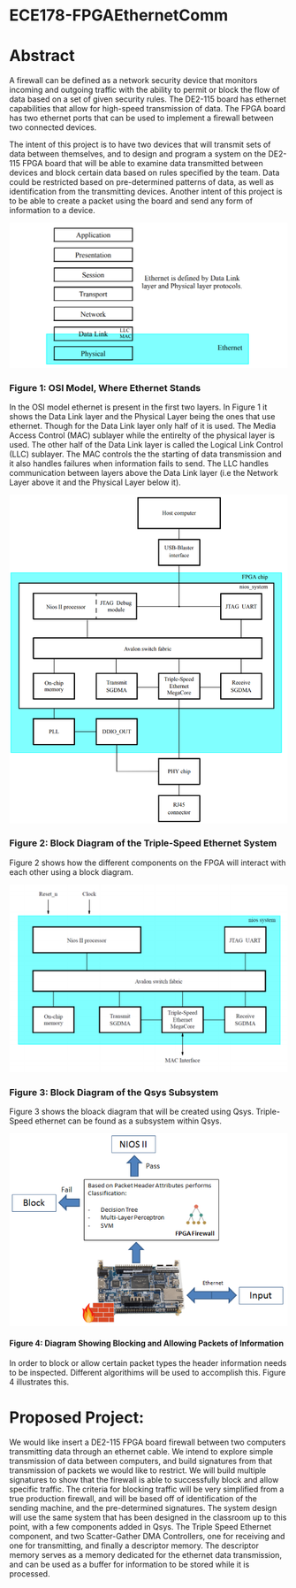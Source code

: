 # ECE178-FPGAEthernetComm

<h1>Abstract</h1>

A firewall can be defined as a network security device that monitors incoming and outgoing traffic with the ability to permit or block the flow of data based on a set of given security rules. The DE2-115 board has ethernet capabilities that allow for high-speed transmission of data. The FPGA board has two ethernet ports that can be used to implement a firewall between two connected devices.

The intent of this project is to have two devices that will transmit sets of data between themselves, and to design and program a system on the DE2-115 FPGA board that will be able to examine data transmitted between devices and block certain data based on rules specified by the team. Data could be restricted based on pre-determined patterns of data, as well as identification from the transmitting devices. Another intent of this project is to be able to create a packet using the board and send any form of information to a device.

![OSI Model Image](https://github.com/vincetrien-ngo/ECE178-FPGAEthernetComm/blob/master/img/osimodel.PNG)
<h3>Figure 1: OSI Model, Where Ethernet Stands</h3>

In the OSI model ethernet is present in the first two layers. In Figure 1 it shows the Data Link layer and the Physical Layer being the ones that use ethernet. Though for the Data Link layer only half of it is used. The Media Access Control (MAC) sublayer while the entirelty of the physical layer is used. The other half of the Data Link layer is called the Logical Link Control (LLC) sublayer. The MAC controls the the starting of data transmission and it also handles failures when information fails to send. The LLC handles communication between layers above the Data Link layer (i.e the Network Layer above it and the Physical Layer below it). 

![OSI Model Image](https://github.com/vincetrien-ngo/ECE178-FPGAEthernetComm/blob/master/img/blockdiagram.PNG)
<h3>Figure 2: Block Diagram of the Triple-Speed Ethernet System</h3>

Figure 2 shows how the different components on the FPGA will interact with each other using a block diagram.

![OSI Model Image](https://github.com/vincetrien-ngo/ECE178-FPGAEthernetComm/blob/master/img/qsysblock.PNG)
<h3>Figure 3: Block Diagram of the Qsys Subsystem</h3>

Figure 3 shows the bloack diagram that will be created using Qsys. Triple-Speed ethernet can be found as a subsystem within Qsys.

![OSI Model Image](https://github.com/vincetrien-ngo/ECE178-FPGAEthernetComm/blob/master/img/blocks_fpga_firewall.png)
<h4>Figure 4: Diagram Showing Blocking and Allowing Packets of Information</h4>

In order to block or allow certain packet types the header information needs to be inspected. Different algorithims will be used to accomplish this. Figure 4 illustrates this.

<h1>Proposed Project:</h1>

We would like insert a DE2-115 FPGA board firewall between two computers transmitting data through an ethernet cable. We intend to explore simple transmission of data between computers, and build signatures from that transmission of packets we would like to restrict. We will build multiple signatures to show that the firewall is able to successfully block and allow specific traffic. The criteria for blocking traffic will be very simplified from a true production firewall, and will be based off of identification of the sending machine, and the pre-determined signatures. 
The system design will use the same system that has been designed in the classroom up to this point, with a few components added in Qsys. The Triple Speed Ethernet component, and two Scatter-Gather DMA Controllers, one for receiving and one for transmitting, and finally a descriptor memory. The descriptor memory serves as a memory dedicated for the ethernet data transmission, and can be used as a buffer for information to be stored while it is processed.
